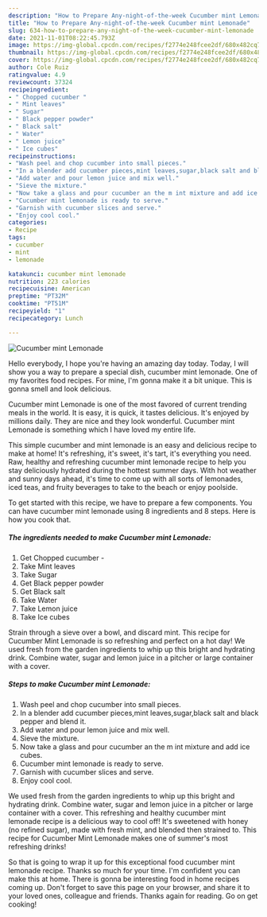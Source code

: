 ```yaml
---
description: "How to Prepare Any-night-of-the-week Cucumber mint Lemonade"
title: "How to Prepare Any-night-of-the-week Cucumber mint Lemonade"
slug: 634-how-to-prepare-any-night-of-the-week-cucumber-mint-lemonade
date: 2021-11-01T08:22:45.793Z
image: https://img-global.cpcdn.com/recipes/f2774e248fcee2df/680x482cq70/cucumber-mint-lemonade-recipe-main-photo.jpg
thumbnail: https://img-global.cpcdn.com/recipes/f2774e248fcee2df/680x482cq70/cucumber-mint-lemonade-recipe-main-photo.jpg
cover: https://img-global.cpcdn.com/recipes/f2774e248fcee2df/680x482cq70/cucumber-mint-lemonade-recipe-main-photo.jpg
author: Cole Ruiz
ratingvalue: 4.9
reviewcount: 37324
recipeingredient:
- " Chopped cucumber "
- " Mint leaves"
- " Sugar"
- " Black pepper powder"
- " Black salt"
- " Water"
- " Lemon juice"
- " Ice cubes"
recipeinstructions:
- "Wash peel and chop cucumber into small pieces."
- "In a blender add cucumber pieces,mint leaves,sugar,black salt and black pepper and blend it."
- "Add water and pour lemon juice and mix well."
- "Sieve the mixture."
- "Now take a glass and pour cucumber an the m int mixture and add ice cubes."
- "Cucumber mint lemonade is ready to serve."
- "Garnish with cucumber slices and serve."
- "Enjoy cool cool."
categories:
- Recipe
tags:
- cucumber
- mint
- lemonade

katakunci: cucumber mint lemonade 
nutrition: 223 calories
recipecuisine: American
preptime: "PT32M"
cooktime: "PT51M"
recipeyield: "1"
recipecategory: Lunch

---
```



![Cucumber mint Lemonade](https://img-global.cpcdn.com/recipes/f2774e248fcee2df/680x482cq70/cucumber-mint-lemonade-recipe-main-photo.jpg)

Hello everybody, I hope you're having an amazing day today. Today, I will show you a way to prepare a special dish, cucumber mint lemonade. One of my favorites food recipes. For mine, I'm gonna make it a bit unique. This is gonna smell and look delicious.

Cucumber mint Lemonade is one of the most favored of current trending meals in the world. It is easy, it is quick, it tastes delicious. It's enjoyed by millions daily. They are nice and they look wonderful. Cucumber mint Lemonade is something which I have loved my entire life.

This simple cucumber and mint lemonade is an easy and delicious recipe to make at home! It&#39;s refreshing, it&#39;s sweet, it&#39;s tart, it&#39;s everything you need. Raw, healthy and refreshing cucumber mint lemonade recipe to help you stay deliciously hydrated during the hottest summer days. With hot weather and sunny days ahead, it&#39;s time to come up with all sorts of lemonades, iced teas, and fruity beverages to take to the beach or enjoy poolside.


To get started with this recipe, we have to prepare a few components. You can have cucumber mint lemonade using 8 ingredients and 8 steps. Here is how you cook that.

<!--inarticleads1-->

##### The ingredients needed to make Cucumber mint Lemonade:

1. Get  Chopped cucumber -
1. Take  Mint leaves
1. Take  Sugar
1. Get  Black pepper powder
1. Get  Black salt
1. Take  Water
1. Take  Lemon juice
1. Take  Ice cubes


Strain through a sieve over a bowl, and discard mint. This recipe for Cucumber Mint Lemonade is so refreshing and perfect on a hot day! We used fresh from the garden ingredients to whip up this bright and hydrating drink. Combine water, sugar and lemon juice in a pitcher or large container with a cover. 

<!--inarticleads2-->

##### Steps to make Cucumber mint Lemonade:

1. Wash peel and chop cucumber into small pieces.
1. In a blender add cucumber pieces,mint leaves,sugar,black salt and black pepper and blend it.
1. Add water and pour lemon juice and mix well.
1. Sieve the mixture.
1. Now take a glass and pour cucumber an the m int mixture and add ice cubes.
1. Cucumber mint lemonade is ready to serve.
1. Garnish with cucumber slices and serve.
1. Enjoy cool cool.


We used fresh from the garden ingredients to whip up this bright and hydrating drink. Combine water, sugar and lemon juice in a pitcher or large container with a cover. This refreshing and healthy cucumber mint lemonade recipe is a delicious way to cool off! It&#39;s sweetened with honey (no refined sugar), made with fresh mint, and blended then strained to. This recipe for Cucumber Mint Lemonade makes one of summer&#39;s most refreshing drinks! 

So that is going to wrap it up for this exceptional food cucumber mint lemonade recipe. Thanks so much for your time. I'm confident you can make this at home. There is gonna be interesting food in home recipes coming up. Don't forget to save this page on your browser, and share it to your loved ones, colleague and friends. Thanks again for reading. Go on get cooking!
